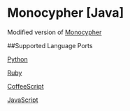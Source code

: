 # Monocypher [Java]
Modified version of [Monocypher](https://github.com/joeolaoye/monocypher)

##Supported Language Ports

[Python](https://github.com/helios66/monocypher-python)

[Ruby](https://github.com/helios66/monocypher-ruby)

[CoffeeScript](https://github.com/helios66/monocypher-coffeescript-js)

[JavaScript](https://github.com/helios66/monocypher-coffeescript-js)
